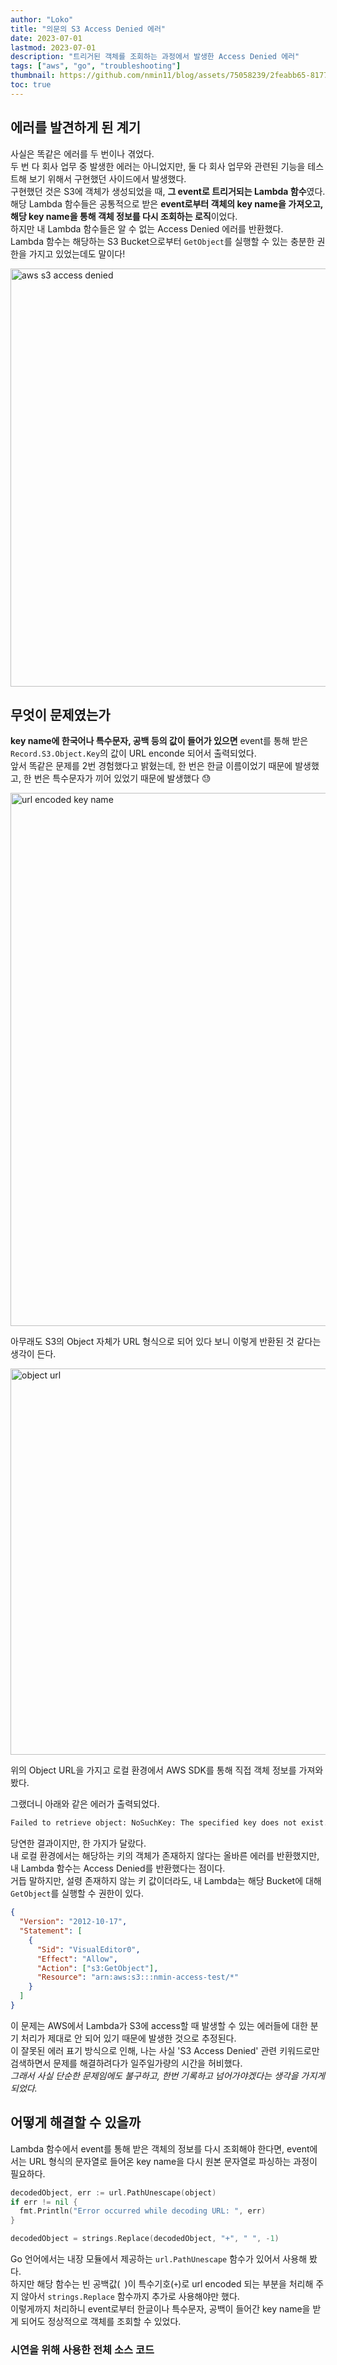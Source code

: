 ```yaml
---
author: "Loko"
title: "의문의 S3 Access Denied 에러"
date: 2023-07-01
lastmod: 2023-07-01
description: "트리거된 객체를 조회하는 과정에서 발생한 Access Denied 에러"
tags: ["aws", "go", "troubleshooting"]
thumbnail: https://github.com/nmin11/blog/assets/75058239/2feabb65-8177-4614-89be-a7c66fd50034
toc: true
---
```


## 에러를 발견하게 된 계기

사실은 똑같은 에러를 두 번이나 겪었다.  
두 번 다 회사 업무 중 발생한 에러는 아니었지만, 둘 다 회사 업무와 관련된 기능을 테스트해 보기 위해서 구현했던 사이드에서 발생했다.  
구현했던 것은 S3에 객체가 생성되었을 때, **그 event로 트리거되는 Lambda 함수**였다.  
해당 Lambda 함수들은 공통적으로 받은 **event로부터 객체의 key name을 가져오고, 해당 key name을 통해 객체 정보를 다시 조회하는 로직**이었다.  
하지만 내 Lambda 함수들은 알 수 없는 Access Denied 에러를 반환했다.  
Lambda 함수는 해당하는 S3 Bucket으로부터 `GetObject`를 실행할 수 있는 충분한 권한을 가지고 있었는데도 말이다!

<img width="669" alt="aws s3 access denied" src="https://github.com/nmin11/blog/assets/75058239/2ebb354e-dab6-4e92-b4da-916d729dbef6">

## 무엇이 문제였는가

**key name에 한국어나 특수문자, 공백 등의 값이 들어가 있으면** event를 통해 받은 `Record.S3.Object.Key`의 값이 URL enconde 되어서 출력되었다.  
앞서 똑같은 문제를 2번 경험했다고 밝혔는데, 한 번은 한글 이름이었기 때문에 발생했고, 한 번은 특수문자가 끼어 있었기 때문에 발생했다 😓

<img width="853" alt="url encoded key name" src="https://github.com/nmin11/blog/assets/75058239/e76bcbaf-7e9e-48fe-8ae2-1db58bf9a20c">

아무래도 S3의 Object 자체가 URL 형식으로 되어 있다 보니 이렇게 반환된 것 같다는 생각이 든다.

<img width="618" alt="object url" src="https://github.com/nmin11/blog/assets/75058239/a26d5a94-4b88-4173-8566-9d49ec97378b">

위의 Object URL을 가지고 로컬 환경에서 AWS SDK를 통해 직접 객체 정보를 가져와 봤다.

<script src="https://gist.github.com/nmin11/95c04703578e7099ec91091aac088b12.js"></script>

그랬더니 아래와 같은 에러가 출력되었다.

```sh
Failed to retrieve object: NoSuchKey: The specified key does not exist.
```

당연한 결과이지만, 한 가지가 달랐다.  
내 로컬 환경에서는 해당하는 키의 객체가 존재하지 않다는 올바른 에러를 반환했지만,  
내 Lambda 함수는 Access Denied를 반환했다는 점이다.  
거듭 말하지만, 설령 존재하지 않는 키 값이더라도, 내 Lambda는 해당 Bucket에 대해 `GetObject`를 실행할 수 권한이 있다.

```json
{
  "Version": "2012-10-17",
  "Statement": [
    {
      "Sid": "VisualEditor0",
      "Effect": "Allow",
      "Action": ["s3:GetObject"],
      "Resource": "arn:aws:s3:::nmin-access-test/*"
    }
  ]
}
```

이 문제는 AWS에서 Lambda가 S3에 access할 때 발생할 수 있는 에러들에 대한 분기 처리가 제대로 안 되어 있기 때문에 발생한 것으로 추정된다.  
이 잘못된 에러 표기 방식으로 인해, 나는 사실 'S3 Access Denied' 관련 키워드로만 검색하면서 문제를 해결하려다가 일주일가량의 시간을 허비했다.  
_그래서 사실 단순한 문제임에도 불구하고, 한번 기록하고 넘어가야겠다는 생각을 가지게 되었다._

## 어떻게 해결할 수 있을까

Lambda 함수에서 event를 통해 받은 객체의 정보를 다시 조회해야 한다면, event에서는 URL 형식의 문자열로 들어온 key name을 다시 원본 문자열로 파싱하는 과정이 필요하다.

```go
decodedObject, err := url.PathUnescape(object)
if err != nil {
  fmt.Println("Error occurred while decoding URL: ", err)
}

decodedObject = strings.Replace(decodedObject, "+", " ", -1)
```

Go 언어에서는 내장 모듈에서 제공하는 `url.PathUnescape` 함수가 있어서 사용해 봤다.  
하지만 해당 함수는 빈 공백값(` `)이 특수기호(`+`)로 url encoded 되는 부분을 처리해 주지 않아서 `strings.Replace` 함수까지 추가로 사용해야만 했다.  
이렇게까지 처리하니 event로부터 한글이나 특수문자, 공백이 들어간 key name을 받게 되어도 정상적으로 객체를 조회할 수 있었다.

### 시연을 위해 사용한 전체 소스 코드

<script src="https://gist.github.com/nmin11/26204a27da20909f5c18fc851b835dcc.js"></script>
